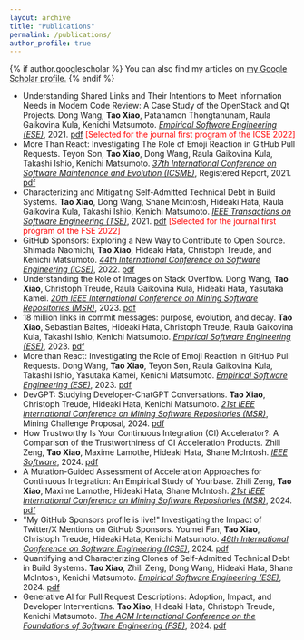 ```yaml
---
layout: archive
title: "Publications"
permalink: /publications/
author_profile: true
---
```


{% if author.googlescholar %}
  You can also find my articles on <u><a href="{{author.googlescholar}}">my Google Scholar profile</a>.</u>
{% endif %}
* Understanding Shared Links and Their Intentions to Meet Information Needs in Modern Code Review: A Case Study of the OpenStack and Qt Projects. Dong Wang, **Tao Xiao**, Patanamon Thongtanunam, Raula Gaikovina Kula, Kenichi Matsumoto. <span style="text-decoration:underline;font-style: italic">Empirical Software Engineering (ESE)</span>, 2021. [pdf](https://link.springer.com/article/10.1007/s10664-021-09997-x) <span style="color:red">[Selected for the journal first program of the ICSE 2022]</span>
* More Than React: Investigating The Role of Emoji Reaction in GitHub Pull Requests. Teyon Son, **Tao Xiao**, Dong Wang, Raula Gaikovina Kula, Takashi Ishio, Kenichi Matsumoto. <span style="text-decoration:underline;font-style: italic">37th International Conference on Software Maintenance and Evolution (ICSME)</span>, Registered Report, 2021. [pdf](https://www.researchgate.net/publication/353995896_More_Than_React_Investigating_The_Role_of_EmojiReaction_in_GitHub_Pull_Requests)
* Characterizing and Mitigating Self-Admitted Technical Debt in Build Systems. **Tao Xiao**, Dong Wang, Shane Mcintosh, Hideaki Hata, Raula Gaikovina Kula, Takashi Ishio, Kenichi Matsumoto. <span style="text-decoration:underline;font-style: italic">IEEE Transactions on Software Engineering (TSE)</span>, 2021. [pdf](http://tao-xiao.github.io/files/SATD_TSE_2021.pdf) <span style="color:red">[Selected for the journal first program of the FSE 2022]</span>
* GitHub Sponsors: Exploring a New Way to Contribute to Open Source. Shimada Naomichi, **Tao Xiao**, Hideaki Hata, Christoph Treude, and Kenichi Matsumoto. <span style="text-decoration:underline;font-style: italic">44th International Conference on Software Engineering (ICSE)</span>, 2022. [pdf](https://arxiv.org/pdf/2202.05751.pdf)
* Understanding the Role of Images on Stack Overflow. Dong Wang, **Tao Xiao**, Christoph Treude, Raula Gaikovina Kula, Hideaki Hata, Yasutaka Kamei. <span style="text-decoration:underline;font-style: italic">20th IEEE International Conference on Mining Software Repositories (MSR)</span>, 2023. [pdf](https://arxiv.org/pdf/2303.15684.pdf)
* 18 million links in commit messages: purpose, evolution, and decay. **Tao Xiao**, Sebastian Baltes, Hideaki Hata, Christoph Treude, Raula Gaikovina Kula, Takashi Ishio, Kenichi Matsumoto. <span style="text-decoration:underline;font-style: italic">Empirical Software Engineering (ESE)</span>, 2023. [pdf](http://tao-xiao.github.io/files/Links_ESE_2023.pdf) 
* More than React: Investigating the Role of Emoji Reaction in GitHub Pull Requests. Dong Wang, **Tao Xiao**, Teyon Son, Raula Gaikovina Kula, Takashi Ishio, Yasutaka Kamei, Kenichi Matsumoto. <span style="text-decoration:underline;font-style: italic">Empirical Software Engineering (ESE)</span>, 2023. [pdf](https://arxiv.org/pdf/2307.07111.pdf)
* DevGPT: Studying Developer-ChatGPT Conversations. **Tao Xiao**, Christoph Treude, Hideaki Hata, Kenichi Matsumoto. <span style="text-decoration:underline;font-style: italic">21st IEEE International Conference on Mining Software Repositories (MSR)</span>, Mining Challenge Proposal, 2024. [pdf](https://arxiv.org/pdf/2309.03914.pdf)
* How Trustworthy Is Your Continuous Integration (CI) Accelerator?: A Comparison of the Trustworthiness of CI Acceleration Products. Zhili Zeng, **Tao Xiao**, Maxime Lamothe, Hideaki Hata, Shane McIntosh. <span style="text-decoration:underline;font-style: italic">IEEE Software</span>, 2024. [pdf](https://rebels.cs.uwaterloo.ca/papers/ieeesw2024_zeng.pdf)
* A Mutation-Guided Assessment of Acceleration Approaches for Continuous Integration: An Empirical Study of Yourbase. Zhili Zeng, **Tao Xiao**, Maxime Lamothe, Hideaki Hata, Shane McIntosh. <span style="text-decoration:underline;font-style: italic">21st IEEE International Conference on Mining Software Repositories (MSR)</span>, 2024. [pdf](https://rebels.cs.uwaterloo.ca/papers/msr2024_zeng.pdf)
* "My GitHub Sponsors profile is live!" Investigating the Impact of Twitter/X Mentions on GitHub Sponsors. Youmei Fan, **Tao Xiao**, Christoph Treude, Hideaki Hata, Kenichi Matsumoto. <span style="text-decoration:underline;font-style: italic">46th International Conference on Software Engineering (ICSE)</span>, 2024. [pdf](https://arxiv.org/pdf/2401.02755.pdf)
* Quantifying and Characterizing Clones of Self-Admitted Technical Debt in Build Systems. **Tao Xiao**, Zhili Zeng, Dong Wang, Hideaki Hata, Shane McIntosh, Kenichi Matsumoto. <span style="text-decoration:underline;font-style: italic">Empirical Software Engineering (ESE)</span>, 2024. [pdf](https://arxiv.org/pdf/2402.08920.pdf)
* Generative AI for Pull Request Descriptions: Adoption, Impact, and Developer Interventions. **Tao Xiao**, Hideaki Hata, Christoph Treude, Kenichi Matsumoto. <span style="text-decoration:underline;font-style: italic">The ACM International Conference on the Foundations of Software Engineering (FSE)</span>, 2024. [pdf](http://tao-xiao.github.io/files/Copilot4PR_FSE_2024.pdf)